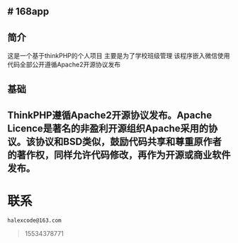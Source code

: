 
﻿# 168app
----

## 简介

这是一个基于thinkPHP的个人项目
主要是为了学校班级管理
该程序嵌入微信使用
代码全部公开遵循Apache2开源协议发布
## 基础

ThinkPHP遵循Apache2开源协议发布。Apache Licence是著名的非盈利开源组织Apache采用的协议。该协议和BSD类似，鼓励代码共享和尊重原作者的著作权，同样允许代码修改，再作为开源或商业软件发布。
---
# 联系

`halexcode@163.com`
> 15534378771
